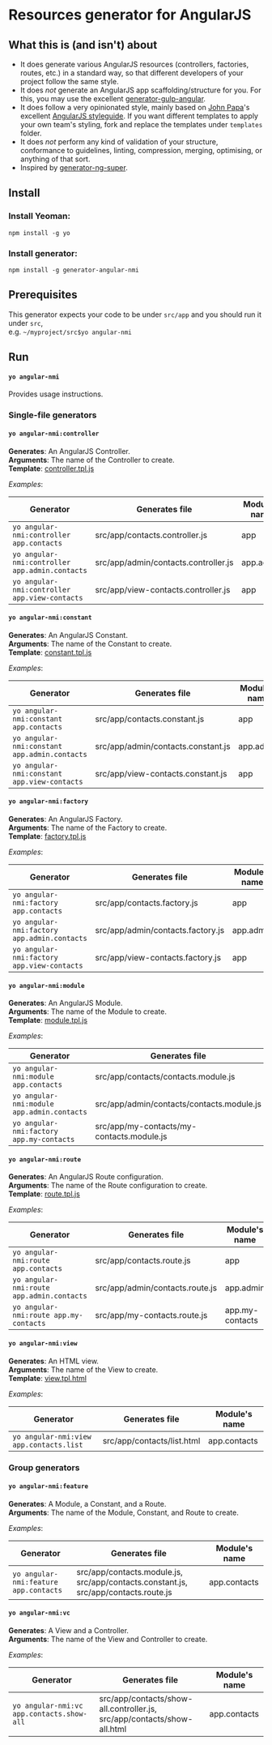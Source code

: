 # Resources generator for AngularJS
## What this is (and isn't) about
* It does generate various AngularJS resources (controllers, factories, routes, etc.) in a 
standard way, so that different developers of your project follow the
same style. 
* It does *not* generate an AngularJS app scaffolding/structure for you. For this, 
you may use the excellent [generator-gulp-angular](https://github.com/Swiip/generator-gulp-angular).
* It does follow a very opinionated style, mainly based on [John Papa](https://github.com/johnpapa)'s excellent
[AngularJS styleguide](https://github.com/johnpapa/angular-styleguide). If you want
different templates to apply your own team's styling, fork and replace the templates
under `templates` folder.
* It does *not* perform any kind of validation of your structure, conformance to
guidelines, linting, compression, merging, optimising, or anything of that sort.
* Inspired by [generator-ng-super](https://github.com/jshipster/generator-ng-super).

## Install

### Install Yeoman:
```
npm install -g yo
```

### Install generator:
```
npm install -g generator-angular-nmi
```

## Prerequisites
This generator expects your code to be under `src/app` and you should run it under `src`,   
e.g. `~/myproject/src$yo angular-nmi`

## Run
#### `yo angular-nmi`
Provides usage instructions.

### Single-file generators

#### `yo angular-nmi:controller`
__Generates__: An AngularJS Controller.  
__Arguments__: The name of the Controller to create.    
__Template__: [controller.tpl.js](templates/controller.tpl.js)

*Examples*:

| Generator | Generates file | Module's name | Resource's name |
| --------- | -------------- | ------------- | --------------- |
| `yo angular-nmi:controller app.contacts` | src/app/contacts.controller.js | app | ContactsController |
| `yo angular-nmi:controller app.admin.contacts` | src/app/admin/contacts.controller.js | app.admin | ContactsController |
| `yo angular-nmi:controller app.view-contacts` | src/app/view-contacts.controller.js | app | ViewContactsController |

#### `yo angular-nmi:constant`
__Generates__: An AngularJS Constant.  
__Arguments__: The name of the Constant to create.    
__Template__: [constant.tpl.js](templates/constant.tpl.js)

*Examples*:

| Generator | Generates file | Module's name | Resource's name |
| --------- | -------------- | ------------- | --------------- |
| `yo angular-nmi:constant app.contacts` | src/app/contacts.constant.js | app | ContactsConstant |
| `yo angular-nmi:constant app.admin.contacts` | src/app/admin/contacts.constant.js | app.admin | ContactsConstant |
| `yo angular-nmi:constant app.view-contacts` | src/app/view-contacts.constant.js | app | ViewContactsConstant |

#### `yo angular-nmi:factory`
__Generates__: An AngularJS Factory.  
__Arguments__: The name of the Factory to create.    
__Template__: [factory.tpl.js](templates/factory.tpl.js)

*Examples*:

| Generator | Generates file | Module's name | Resource's name |
| --------- | -------------- | ------------- | --------------- |
| `yo angular-nmi:factory app.contacts` | src/app/contacts.factory.js | app | ContactsFactory |
| `yo angular-nmi:factory app.admin.contacts` | src/app/admin/contacts.factory.js | app.admin | ContactsFactory |
| `yo angular-nmi:factory app.view-contacts` | src/app/view-contacts.factory.js | app | ViewContactsFactory |

#### `yo angular-nmi:module`
__Generates__: An AngularJS Module.  
__Arguments__: The name of the Module to create.    
__Template__: [module.tpl.js](templates/nodule.tpl.js)

*Examples*:

| Generator | Generates file | Module's name |
| --------- | -------------- | ------------- |
| `yo angular-nmi:module app.contacts` | src/app/contacts/contacts.module.js | app.contacts |
| `yo angular-nmi:module app.admin.contacts` | src/app/admin/contacts/contacts.module.js | app.admin.contacts |
| `yo angular-nmi:factory app.my-contacts` | src/app/my-contacts/my-contacts.module.js | app.my-contacts |

#### `yo angular-nmi:route`
__Generates__: An AngularJS Route configuration.  
__Arguments__: The name of the Route configuration to create.    
__Template__: [route.tpl.js](templates/route.tpl.js)

*Examples*:

| Generator | Generates file | Module's name |
| --------- | -------------- | ------------- |
| `yo angular-nmi:route app.contacts` | src/app/contacts.route.js | app |
| `yo angular-nmi:route app.admin.contacts` | src/app/admin/contacts.route.js | app.admin |
| `yo angular-nmi:route app.my-contacts` | src/app/my-contacts.route.js | app.my-contacts |

#### `yo angular-nmi:view`
__Generates__: An HTML view.  
__Arguments__: The name of the View to create.    
__Template__: [view.tpl.html](templates/view.tpl.html)

*Examples*:

| Generator | Generates file | Module's name |
| --------- | -------------- | ------------- |
| `yo angular-nmi:view app.contacts.list` | src/app/contacts/list.html | app.contacts |

### Group generators
#### `yo angular-nmi:feature`
__Generates__: A Module, a Constant, and a Route.  
__Arguments__: The name of the Module, Constant, and Route to create.    

*Examples*:

| Generator | Generates file | Module's name |
| --------- | -------------- | ------------- |
| `yo angular-nmi:feature app.contacts` | src/app/contacts.module.js, src/app/contacts.constant.js, src/app/contacts.route.js | app.contacts |

#### `yo angular-nmi:vc`
__Generates__: A View and a Controller.  
__Arguments__: The name of the View and Controller to create.    

*Examples*:

| Generator | Generates file | Module's name |
| --------- | -------------- | ------------- |
| `yo angular-nmi:vc app.contacts.show-all` | src/app/contacts/show-all.controller.js, src/app/contacts/show-all.html | app.contacts |
